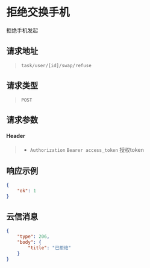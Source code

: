 # 拒绝交换手机

拒绝手机发起

## 请求地址

> `task/user/[id]/swap/refuse`

## 请求类型

> `POST`

## 请求参数

#### Header

> - `Authorization` `Bearer access_token` 授权token

## 响应示例

```json
{
    "ok": 1
}
```

## 云信消息

```json
{
    "type": 206,
    "body": {
        "title": "已拒绝"
    }
}
```
